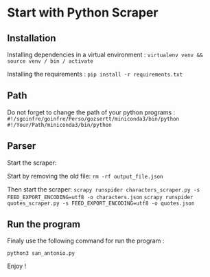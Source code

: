 # Start with Python Scraper


## Installation

Installing dependencies in a virtual environment :
`
virtualenv venv && source venv / bin / activate
`

Installing the requirements :
`
pip install -r requirements.txt
`


## Path

Do not forget to change the path of your python programs :
`
#!/sgoinfre/goinfre/Perso/gozsertt/miniconda3/bin/python
`
`
#!/Your/Path/miniconda3/bin/python
`


## Parser

Start the scraper:

Start by removing the old file:
`
rm -rf output_file.json
`

Then start the scraper:
`
scrapy runspider characters_scraper.py -s FEED_EXPORT_ENCODING=utf8 -o characters.json
`
`
scrapy runspider quotes_scraper.py -s FEED_EXPORT_ENCODING=utf8 -o quotes.json
`


## Run the program

Finaly use the following command for run the program :

`
python3 san_antonio.py
`


Enjoy !